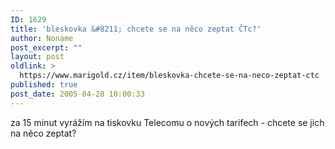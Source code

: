 ```yaml
---
ID: 1629
title: 'bleskovka &#8211; chcete se na něco zeptat ČTc?'
author: Noname
post_excerpt: ""
layout: post
oldlink: >
  https://www.marigold.cz/item/bleskovka-chcete-se-na-neco-zeptat-ctc
published: true
post_date: 2005-04-28 10:00:33
---
```

<p>za 15 minut vyrážím na tiskovku Telecomu o nových tarifech - chcete se jich na něco zeptat?
</p>
